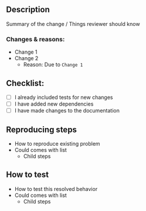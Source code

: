 <!-- optional -->
## Description
Summary of the change / Things reviewer should know

<!-- optional -->
### Changes & reasons:
- Change 1
- Change 2
  - Reason: Due to `Change 1`

<!-- required -->
## Checklist:
- [ ] I already included tests for new changes
- [ ] I have added new dependencies
- [ ] I have made changes to the documentation

<!-- optional -->
## Reproducing steps
- How to reproduce existing problem
- Could comes with list
  - Child steps

<!-- optional -->
## How to test
- How to test this resolved behavior
- Could comes with list
  - Child steps
